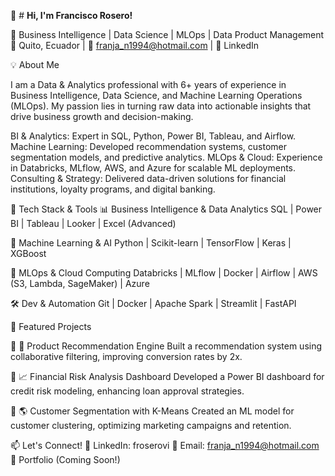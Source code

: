 

👋 # **Hi, I'm Francisco Rosero!**

🚀 Business Intelligence | Data Science | MLOps | Data Product Management
📍 Quito, Ecuador | 📧 franja_n1994@hotmail.com | 🔗 LinkedIn

💡 About Me

I am a Data & Analytics professional with 6+ years of experience in Business Intelligence, Data Science, and Machine Learning Operations (MLOps). My passion lies in turning raw data into actionable insights that drive business growth and decision-making.

BI & Analytics: Expert in SQL, Python, Power BI, Tableau, and Airflow.
Machine Learning: Developed recommendation systems, customer segmentation models, and predictive analytics.
MLOps & Cloud: Experience in Databricks, MLflow, AWS, and Azure for scalable ML deployments.
Consulting & Strategy: Delivered data-driven solutions for financial institutions, loyalty programs, and digital banking.


🔧 Tech Stack & Tools
📊 Business Intelligence & Data Analytics
SQL | Power BI | Tableau | Looker | Excel (Advanced)

🤖 Machine Learning & AI
Python | Scikit-learn | TensorFlow | Keras | XGBoost

🚀 MLOps & Cloud Computing
Databricks | MLflow | Docker | Airflow | AWS (S3, Lambda, SageMaker) | Azure

🛠️ Dev & Automation
Git | Docker | Apache Spark | Streamlit | FastAPI

📌 Featured Projects

🔹 🚀 Product Recommendation Engine
Built a recommendation system using collaborative filtering, improving conversion rates by 2x.

🔹 📈 Financial Risk Analysis Dashboard
Developed a Power BI dashboard for credit risk modeling, enhancing loan approval strategies.

🔹 🌎 Customer Segmentation with K-Means
Created an ML model for customer clustering, optimizing marketing campaigns and retention.

📫 Let's Connect!
💼 LinkedIn: froserovi
📧 Email: franja_n1994@hotmail.com
🚀 Portfolio (Coming Soon!)
